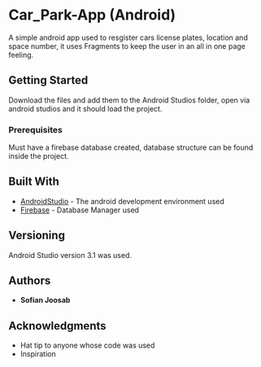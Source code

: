 # Car_Park-App (Android)

A simple android app used to resgister cars license plates, location and space number, it uses Fragments to keep the 
user in an all in one page feeling.

## Getting Started

Download the files and add them to the Android Studios folder, open via android studios and it should load the project.

### Prerequisites

Must have a firebase database created, database structure can be found inside the project.

## Built With

* [AndroidStudio](https://developer.android.com/studio/) - The android development environment used
* [Firebase](https://firebase.google.com/) - Database Manager used

## Versioning

Android Studio version 3.1 was used.

## Authors

* **Sofian Joosab**

## Acknowledgments

* Hat tip to anyone whose code was used
* Inspiration
